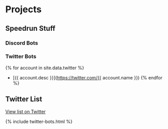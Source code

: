 # Projects
## Speedrun Stuff
### Discord Bots

### Twitter Bots

{% for account in site.data.twitter %}
- [{{ account.desc }}](https://twitter.com/{{ account.name }})
{% endfor %}

## Twitter List

[View list on Twitter](https://twitter.com/_RPH_/lists/platform-speedruns-bots)

{% include twitter-bots.html %}

